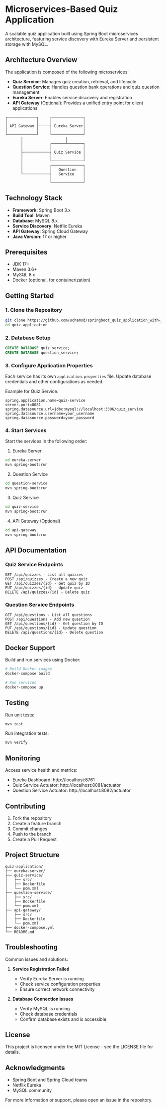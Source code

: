 # Microservices-Based Quiz Application

A scalable quiz application built using Spring Boot microservices architecture, featuring service discovery with Eureka Server and persistent storage with MySQL.

## Architecture Overview

The application is composed of the following microservices:

- **Quiz Service**: Manages quiz creation, retrieval, and lifecycle
- **Question Service**: Handles question bank operations and quiz question management
- **Eureka Server**: Enables service discovery and registration
- **API Gateway** (Optional): Provides a unified entry point for client applications

```
┌─────────────┐     ┌──────────────┐
│             │     │              │
│ API Gateway │─────┤ Eureka Server│
│             │     │              │
└─────────────┘     └──────────────┘
       │                   │
       │            ┌──────┴───────┐
       │            │              │
       ├────────────┤ Quiz Service │
       │            │              │
       │            └──────────────┘
       │            ┌──────────────┐
       │            │   Question   │
       └────────────┤   Service    │
                    │              │
                    └──────────────┘
```

## Technology Stack

- **Framework**: Spring Boot 3.x
- **Build Tool**: Maven
- **Database**: MySQL 8.x
- **Service Discovery**: Netflix Eureka
- **API Gateway**: Spring Cloud Gateway
- **Java Version**: 17 or higher

## Prerequisites

- JDK 17+
- Maven 3.6+
- MySQL 8.x
- Docker (optional, for containerization)

## Getting Started

### 1. Clone the Repository

```bash
git clone https://github.com/uchamod/springboot_quiz_application_with-_microservices.git
cd quiz-application
```

### 2. Database Setup

```sql
CREATE DATABASE quiz_service;
CREATE DATABASE question_service;
```

### 3. Configure Application Properties

Each service has its own `application.properties` file. Update database credentials and other configurations as needed.

Example for Quiz Service:
```properties
spring.application.name=quiz-service
server.port=8081
spring.datasource.url=jdbc:mysql://localhost:3306/quiz_service
spring.datasource.username=your_username
spring.datasource.password=your_password
```

### 4. Start Services

Start the services in the following order:

1. Eureka Server
```bash
cd eureka-server
mvn spring-boot:run
```

2. Question Service
```bash
cd question-service
mvn spring-boot:run
```

3. Quiz Service
```bash
cd quiz-service
mvn spring-boot:run
```

4. API Gateway (Optional)
```bash
cd api-gateway
mvn spring-boot:run
```

## API Documentation

### Quiz Service Endpoints

```
GET /api/quizzes - List all quizzes
POST /api/quizzes - Create a new quiz
GET /api/quizzes/{id} - Get quiz by ID
PUT /api/quizzes/{id} - Update quiz
DELETE /api/quizzes/{id} - Delete quiz
```

### Question Service Endpoints

```
GET /api/questions - List all questions
POST /api/questions - Add new question
GET /api/questions/{id} - Get question by ID
PUT /api/questions/{id} - Update question
DELETE /api/questions/{id} - Delete question
```

## Docker Support

Build and run services using Docker:

```bash
# Build Docker images
docker-compose build

# Run services
docker-compose up
```

## Testing

Run unit tests:
```bash
mvn test
```

Run integration tests:
```bash
mvn verify
```

## Monitoring

Access service health and metrics:

- Eureka Dashboard: http://localhost:8761
- Quiz Service Actuator: http://localhost:8081/actuator
- Question Service Actuator: http://localhost:8082/actuator

## Contributing

1. Fork the repository
2. Create a feature branch
3. Commit changes
4. Push to the branch
5. Create a Pull Request

## Project Structure

```
quiz-application/
├── eureka-server/
├── quiz-service/
│   ├── src/
│   ├── Dockerfile
│   └── pom.xml
├── question-service/
│   ├── src/
│   ├── Dockerfile
│   └── pom.xml
├── api-gateway/
│   ├── src/
│   ├── Dockerfile
│   └── pom.xml
├── docker-compose.yml
└── README.md
```

## Troubleshooting

Common issues and solutions:

1. **Service Registration Failed**
   - Verify Eureka Server is running
   - Check service configuration properties
   - Ensure correct network connectivity

2. **Database Connection Issues**
   - Verify MySQL is running
   - Check database credentials
   - Confirm database exists and is accessible

## License

This project is licensed under the MIT License - see the LICENSE file for details.

## Acknowledgments

- Spring Boot and Spring Cloud teams
- Netflix Eureka
- MySQL community

For more information or support, please open an issue in the repository.
